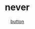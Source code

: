 <h1 align='center'>never</h1>
<div align='center' ><a href='https://mrflusha.github.io/doka2d.github.io/'>button</a></div>

